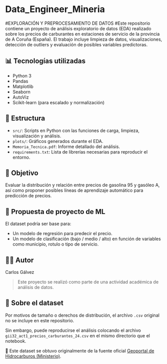 # Data_Engineer_Mineria
#EXPLORACIÓN Y PREPROCESAMIENTO DE DATOS
#Este repositorio contiene un proyecto de análisis exploratorio de datos (EDA) realizado sobre los precios de carburantes en estaciones de servicio de la provincia de A Coruña (España). El trabajo incluye limpieza de datos, visualizaciones, detección de outliers y evaluación de posibles variables predictoras.

## 📊 Tecnologías utilizadas

- Python 3
- Pandas
- Matplotlib
- Seaborn
- AutoViz
- Scikit-learn (para escalado y normalización)

## 📁 Estructura

- `src/`: Scripts en Python con las funciones de carga, limpieza, visualización y análisis.
- `plots/`: Gráficos generados durante el EDA.
- `Memoria_Tecnica.pdf`: Informe detallado del análisis.
- `requirements.txt`: Lista de librerías necesarias para reproducir el entorno.

## 📌 Objetivo

Evaluar la distribución y relación entre precios de gasolina 95 y gasóleo A, así como proponer posibles líneas de aprendizaje automático para predicción de precios.

## 📄 Propuesta de proyecto de ML

El dataset podría ser base para:
- Un modelo de regresión para predecir el precio.
- Un modelo de clasificación (bajo / medio / alto) en función de variables como municipio, rotulo o tipo de servicio.

## 🧑‍💻 Autor
Carlos Gálvez

> Este proyecto se realizó como parte de una actividad académica de análisis de datos.

## 📂 Sobre el dataset

Por motivos de tamaño o derechos de distribución, el archivo `.csv` original no se incluye en este repositorio.

Sin embargo, puede reproducirse el análisis colocando el archivo `gii32_act1_precios_carburantes_24.csv` en el mismo directorio que el notebook.

📝 Este dataset se obtuvo originalmente de la fuente oficial [Geoportal de Hidrocarburos (Ministerio)](https://geoportalgasolineras.es).



